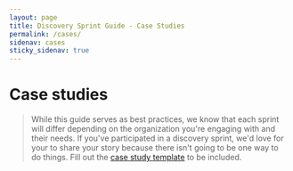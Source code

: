 ```yaml
---
layout: page
title: Discovery Sprint Guide - Case Studies
permalink: /cases/
sidenav: cases
sticky_sidenav: true
---
```


# Case studies

>While this guide serves as best practices, we know that each sprint will differ depending on the organization you're engaging with and their needs. If you've participated in a discovery sprint, we'd love for your to share your story because there isn't going to be one way to do things. Fill out the <a href="https://github.com/usds/discovery-sprint-guide/issues/new?assignees=&labels=&template=----case-study-addition.md&title=" target="_blank">case study template</a> to be included.

<!-- ## Agency Name: Project Name
**Problem statement**  
Description
**Outcome**  
Description -->
